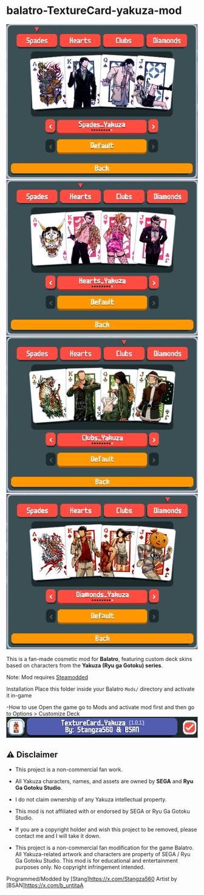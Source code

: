 # balatro-TextureCard-yakuza-mod
![image](https://github.com/Stangza560/balatro-TextureCard-yakuza-mod/blob/main/ASSETS/Screenshot%202025-06-05%20022850.png)
![image](https://github.com/Stangza560/balatro-TextureCard-yakuza-mod/blob/main/ASSETS/Screenshot%202025-06-05%20022859.png)
![image](https://github.com/Stangza560/balatro-TextureCard-yakuza-mod/blob/main/ASSETS/Screenshot%202025-06-05%20022906.png)
![image](https://github.com/Stangza560/balatro-TextureCard-yakuza-mod/blob/main/ASSETS/Screenshot%202025-06-05%20022914.png)

 This is a fan-made cosmetic mod for **Balatro**, featuring custom deck skins based on characters from the **Yakuza (Ryu ga Gotoku) series**.

 Note: Mod requires [Steamodded](https://github.com/Steamodded/smods)

Installation
Place this folder inside your Balatro `Mods/` directory and activate it in-game

-How to use 
Open the game go to Mods and activate mod first and then go to Options > Customize Deck 
![image](https://github.com/Stangza560/balatro-TextureCard-yakuza-mod/blob/main/ASSETS/Screenshot%202025-06-05%20022926.png)

 ## ⚠ Disclaimer
- This project is a non-commercial fan work.
- All Yakuza characters, names, and assets are owned by **SEGA** and **Ryu Ga Gotoku Studio**.
- I do not claim ownership of any Yakuza intellectual property.
- This mod is not affiliated with or endorsed by SEGA or Ryu Ga Gotoku Studio.
- If you are a copyright holder and wish this project to be removed, please contact me and I will take it down.

- This project is a non-commercial fan modification for the game Balatro.
All Yakuza-related artwork and characters are property of SEGA / Ryu Ga Gotoku Studio.
This mod is for educational and entertainment purposes only. No copyright infringement intended.
  
Programmed/Modded by [Stang]https://x.com/Stangza560 
Artist by [BSAN]https://x.com/b_untitaA
